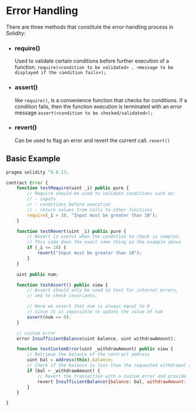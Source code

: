 # Error Handling

There are three methods that constitute the error-handling process in Solidity:

- ### require()

  Used to validate certain conditions before further execution of a function.
  `require(<condition to be validated> , <message to be displayed if the condition fails>);`

- ### assert()

  like `require()`, is a convenience function that checks for conditions. If a condition fails, then the function execution is terminated with an error message
  `assert(<condition to be checked/validated>);`

- ### revert()

  Can be used to flag an error and revert the current call.
  `revert()`

## Basic Example

```js
pragma solidity ^0.8.13;

contract Error {
    function testRequire(uint _i) public pure {
        // Require should be used to validate conditions such as:
        // - inputs
        // - conditions before execution
        // - return values from calls to other functions
        require(_i > 10, "Input must be greater than 10");
    }

    function testRevert(uint _i) public pure {
        // Revert is useful when the condition to check is complex.
        // This code does the exact same thing as the example above
        if (_i <= 10) {
            revert("Input must be greater than 10");
        }
    }

    uint public num;

    function testAssert() public view {
        // Assert should only be used to test for internal errors,
        // and to check invariants.

        // Here we assert that num is always equal to 0
        // since it is impossible to update the value of num
        assert(num == 0);
    }

    // custom error
    error InsufficientBalance(uint balance, uint withdrawAmount);

    function testCustomError(uint _withdrawAmount) public view {
        // Retrieve the balance of the contract address
        uint bal = address(this).balance;
        // Check if the balance is less than the requested withdrawal amount
        if (bal < _withdrawAmount) {
            // Revert the transaction with a custom error and provide   additional information using a revert reason
            revert InsufficientBalance({balance: bal, withdrawAmount:   _withdrawAmount});
        }
    }

}

```
